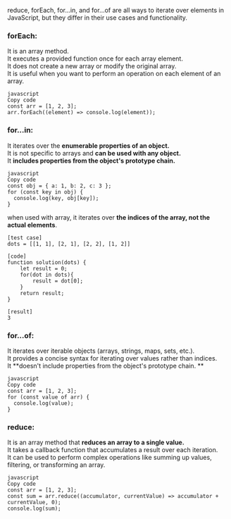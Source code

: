 
reduce, forEach, for...in, and for...of are all ways to iterate over elements in JavaScript, but they differ in their use cases and functionality.

### forEach:

It is an array method.  
It executes a provided function once for each array element.  
It does not create a new array or modify the original array.   
It is useful when you want to perform an operation on each element of an array.    
```
javascript
Copy code
const arr = [1, 2, 3];
arr.forEach((element) => console.log(element));
```

### for...in:
It iterates over the **enumerable properties of an object.**  
It is not specific to arrays and **can be used with any object.**  
It **includes properties from the object's prototype chain.**  
```
javascript
Copy code
const obj = { a: 1, b: 2, c: 3 };
for (const key in obj) {
  console.log(key, obj[key]);
}
```

when used with array, it iterates over **the indices of the array, not the actual elements**.
```
[test case]
dots = [[1, 1], [2, 1], [2, 2], [1, 2]]

[code]
function solution(dots) {
    let result = 0;
    for(dot in dots){
        result = dot[0];
    }
    return result;
}

[result]
3
```

### for...of:
It iterates over iterable objects (arrays, strings, maps, sets, etc.).  
It provides a concise syntax for iterating over values rather than indices.  
It **doesn't include properties from the object's prototype chain.  **
```
javascript
Copy code
const arr = [1, 2, 3];
for (const value of arr) {
  console.log(value);
}
```
### reduce:
It is an array method that **reduces an array to a single value.**  
It takes a callback function that accumulates a result over each iteration.  
It can be used to perform complex operations like summing up values, filtering, or transforming an array.  
```
javascript
Copy code
const arr = [1, 2, 3];
const sum = arr.reduce((accumulator, currentValue) => accumulator + currentValue, 0);
console.log(sum);
```
